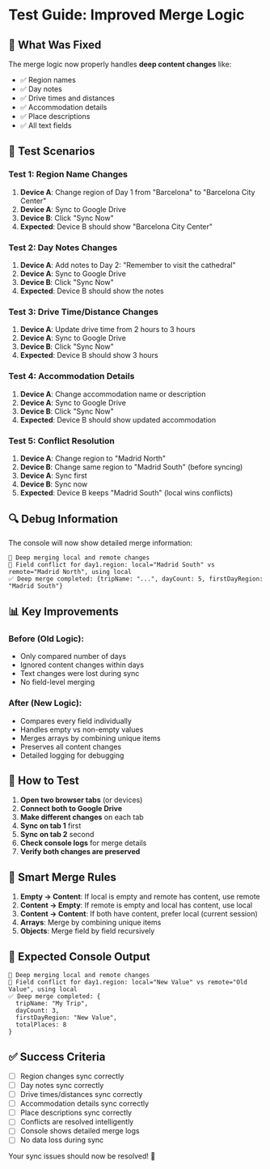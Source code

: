 # Test Guide: Improved Merge Logic

## 🎯 What Was Fixed

The merge logic now properly handles **deep content changes** like:
- ✅ Region names
- ✅ Day notes  
- ✅ Drive times and distances
- ✅ Accommodation details
- ✅ Place descriptions
- ✅ All text fields

## 🧪 Test Scenarios

### Test 1: Region Name Changes
1. **Device A**: Change region of Day 1 from "Barcelona" to "Barcelona City Center"
2. **Device A**: Sync to Google Drive
3. **Device B**: Click "Sync Now"
4. **Expected**: Device B should show "Barcelona City Center"

### Test 2: Day Notes Changes
1. **Device A**: Add notes to Day 2: "Remember to visit the cathedral"
2. **Device A**: Sync to Google Drive
3. **Device B**: Click "Sync Now"
4. **Expected**: Device B should show the notes

### Test 3: Drive Time/Distance Changes
1. **Device A**: Update drive time from 2 hours to 3 hours
2. **Device A**: Sync to Google Drive
3. **Device B**: Click "Sync Now"
4. **Expected**: Device B should show 3 hours

### Test 4: Accommodation Details
1. **Device A**: Change accommodation name or description
2. **Device A**: Sync to Google Drive
3. **Device B**: Click "Sync Now"
4. **Expected**: Device B should show updated accommodation

### Test 5: Conflict Resolution
1. **Device A**: Change region to "Madrid North"
2. **Device B**: Change same region to "Madrid South" (before syncing)
3. **Device A**: Sync first
4. **Device B**: Sync now
5. **Expected**: Device B keeps "Madrid South" (local wins conflicts)

## 🔍 Debug Information

The console will now show detailed merge information:
```
🔄 Deep merging local and remote changes
🔄 Field conflict for day1.region: local="Madrid South" vs remote="Madrid North", using local
✅ Deep merge completed: {tripName: "...", dayCount: 5, firstDayRegion: "Madrid South"}
```

## 📊 Key Improvements

### Before (Old Logic):
- Only compared number of days
- Ignored content changes within days
- Text changes were lost during sync
- No field-level merging

### After (New Logic):
- Compares every field individually
- Handles empty vs non-empty values
- Merges arrays by combining unique items
- Preserves all content changes
- Detailed logging for debugging

## 🚀 How to Test

1. **Open two browser tabs** (or devices)
2. **Connect both to Google Drive**
3. **Make different changes** on each tab
4. **Sync on tab 1** first
5. **Sync on tab 2** second
6. **Check console logs** for merge details
7. **Verify both changes are preserved**

## 🔧 Smart Merge Rules

1. **Empty → Content**: If local is empty and remote has content, use remote
2. **Content → Empty**: If remote is empty and local has content, use local
3. **Content → Content**: If both have content, prefer local (current session)
4. **Arrays**: Merge by combining unique items
5. **Objects**: Merge field by field recursively

## 📝 Expected Console Output

```
🔄 Deep merging local and remote changes
🔄 Field conflict for day1.region: local="New Value" vs remote="Old Value", using local
✅ Deep merge completed: {
  tripName: "My Trip",
  dayCount: 3,
  firstDayRegion: "New Value",
  totalPlaces: 8
}
```

## ✅ Success Criteria

- [ ] Region changes sync correctly
- [ ] Day notes sync correctly  
- [ ] Drive times/distances sync correctly
- [ ] Accommodation details sync correctly
- [ ] Place descriptions sync correctly
- [ ] Conflicts are resolved intelligently
- [ ] Console shows detailed merge logs
- [ ] No data loss during sync

Your sync issues should now be resolved! 🎉 